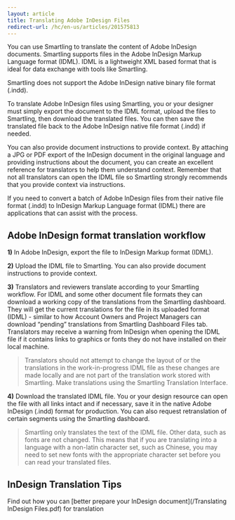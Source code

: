 ```yaml
---
layout: article
title: Translating Adobe InDesign Files
redirect-url: /hc/en-us/articles/201575813
---
```



You can use Smartling to translate the content of Adobe InDesign documents. Smartling supports files in the Adobe InDesign Markup Language format (IDML). IDML is a lightweight XML based format that is ideal for data exchange with tools like Smartling.

Smartling does not support the Adobe InDesign native binary file format (.indd).

To translate Adobe InDesign files using Smartling, you or your designer must simply export the document to the IDML format, upload the files to Smartling, then download the translated files. You can then save the translated file back to the Adobe InDesign native file format (.indd) if needed.

You can also provide document instructions to provide context. By attaching a JPG or PDF export of the InDesign document in the original language and providing instructions about the document, you can create an excellent reference for translators to help them understand context. Remember that not all translators can open the IDML file so Smartling strongly recommends that you provide context via instructions.

<div class="info">If you need to convert a batch of Adobe InDesign files from their native file format (.indd) to InDesign Markup Language format (IDML) there are applications that can assist with the process.</div>

## Adobe InDesign format translation workflow

**1)** In Adobe InDesign, export the file to InDesign Markup format (IDML).

**2)** Upload the IDML file to Smartling. You can also provide document instructions to provide context.

**3)** Translators and reviewers translate according to your Smartling workflow. For IDML and some other document file formats they can download a working copy of the translations from the Smartling dashboard. They will get the current translations for the file in its uploaded format (IDML) - similar to how Account Owners and Project Managers can download “pending” translations from Smartling Dashboard Files tab. Translators may receive a warning from InDesign when opening the IDML file if it contains links to graphics or fonts they do not have installed on their local machine.

> Translators should not attempt to change the layout of or the translations in the work-in-progress IDML file as these changes are made locally and are not part of the translation work stored with Smartling. Make translations using the Smartling Translation Interface.

**4)** Download the translated IDML file. You or your design resource can open the file with all links intact and if necessary, save it in the native Adobe InDesign (.indd) format for production. You can also request retranslation of certain segments using the Smartling dashboard.

> Smartling only translates the text of the IDML file. Other data, such as fonts are not changed. This means that if you are translating into a language with a non-latin character set, such as Chinese, you may need to set new fonts with the appropriate character set before you can read your translated files.

## InDesign Translation Tips

Find out how you can [better prepare your InDesign document](/Translating InDesign Files.pdf) for translation
